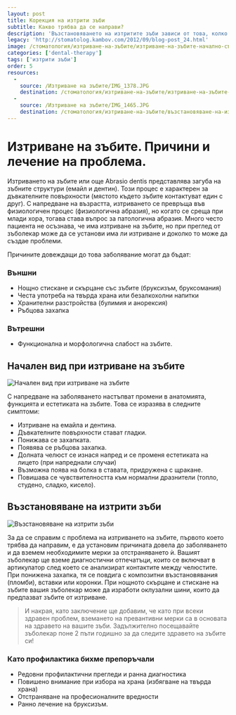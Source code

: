 ```yaml
---
layout: post
title: Корекция на изтрити зъби
subtitle: Какво трябва да се направи?
description: 'Възстановяването на изтритите зъби зависи от това, колко са изтрити и дали това води до проблеми в дъвкателната функция и темпоромандибуларната става. Много често пациента не осъзнава, че има изтриване на зъбите, но при преглед от зъболекар може да се установи има ли изтриване и доколко то може да създае проблеми. '
legacy: 'http://stomatolog.kambov.com/2012/09/blog-post_24.html'
image: /стоматология/изтриване-на-зъбите/изтриване-на-зъбите-начално-състояние.jpg
categories: ['dental-therapy']
tags: ['изтрити зъби']
order: 5
resources:
  -
    source: /Изтриване на зъбите/IMG_1378.JPG
    destination: /стоматология/изтриване-на-зъбите/изтриване-на-зъбите-начално-състояние.jpg
  -
    source: /Изтриване на зъбите/IMG_1465.JPG
    destination: /стоматология/изтриване-на-зъбите/възстановяване-на-изтрити-зъби.jpg
---
```

# Изтриване на зъбите. Причини и лечение на проблема.

Изтриването на зъбите или още Abrasio dentis представлява загуба на зъбните структури (емайл и дентин). Този процес е характерен за дъвкателните повърхности (мястото където зъбите контактуват един с друг). С напредване на възрастта, изтриването се превръща във физиологичен процес (физиологична абразия), но когато се среща при млади хора, тогава става въпрос за патологична абразия. Много често пациента не осъзнава, че има изтриване на зъбите, но при преглед от зъболекар може да се установи има ли изтриване и доколко то може да създае проблеми. 

Причините довеждащи до това заболявание могат да бъдат:

### Външни

- Нощно стискане и скърцане със зъбите (бруксизъм, бруксомания)
- Честа употреба на твърда храна или безалкохолни напитки
- Хранителни разстройства (булимия и анорексия)
- Ръбцова захапка

### Вътрешни

- Функционална и морфологична слабост на зъбите.

## Начален вид при изтриване на зъбите
![Начален вид при изтриване на зъбите](изтриване-на-зъбите/изтриване-на-зъбите-начално-състояние.jpg)

С напредване на заболяването настъпват промени в анатомията, функцията и естетиката на зъбите. Това се изразява в следните симптоми:

- Изтриване на емайла и дентина.
- Дъвкателните повърхности стават гладки.
- Понижава се захапката.
- Появява се ръбцова захапка.
- Долната челюст се изнася напред и се променя естетиката на лицето (при напреднали случаи)
- Възможна поява на болка в ставата, придружена с щракане.
- Повишава се чувствителността към нормални дразнители (топло, студено, сладко, кисело).

## Възстановяване на изтрити зъби
![Възстановяване на изтрити зъби](изтриване-на-зъбите/възстановяване-на-изтрити-зъби.jpg)

За да се справим с проблема на изтриването на зъбите, първото което трябва да направим, е да установим причината довела до заболяването и да вземем необходимите мерки за отстраняването ѝ. Вашият зъболекар ще вземе диагностични отпечатъци, които се включват в артикулатор след което се анализират контактите между челюстите. При понижена захапка, тя се повдига с композитни възстановявания (пломби), вставки или коронки. При нощното скърцане и стискане на зъбите вашия зъболекар може да изработи оклузални шини, които да предпазват зъбите от изтриване.

> И накрая, като заключение ще добавим, че като при всеки здравен проблем, вземането на превантивни мерки са в основата на здравето на вашите зъби. Задължително посещавайте зъболекар поне 2 пъти годишно за да следите здравето на зъбите си!

### Като профилактика бихме препоръчали

- Редовни профилактични прегледи и ранна диагностика
- Повишено внимание при избора на храна (избягване на твърда храна)
- Отстраняване на професионалните вредности
- Ранно лечение на бруксизъм.

